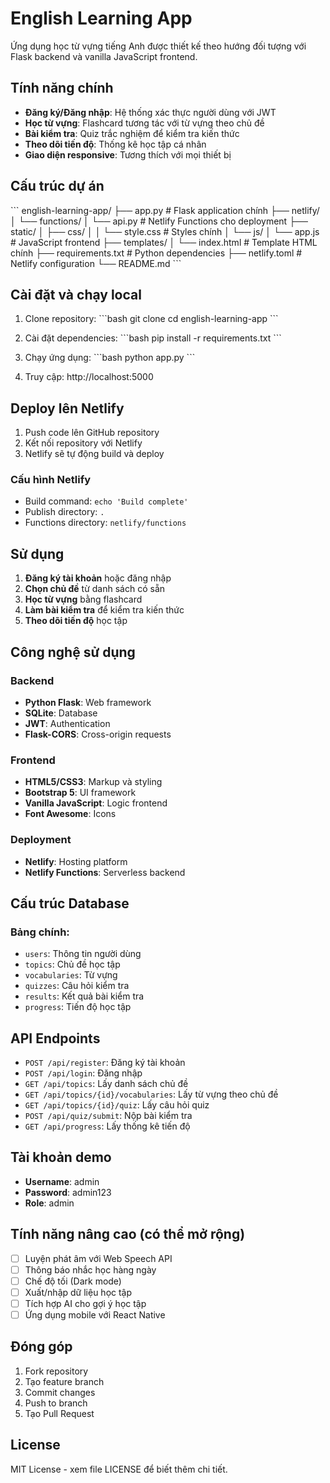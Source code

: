 # English Learning App

Ứng dụng học từ vựng tiếng Anh được thiết kế theo hướng đối tượng với Flask backend và vanilla JavaScript frontend.

## Tính năng chính

- **Đăng ký/Đăng nhập**: Hệ thống xác thực người dùng với JWT
- **Học từ vựng**: Flashcard tương tác với từ vựng theo chủ đề
- **Bài kiểm tra**: Quiz trắc nghiệm để kiểm tra kiến thức
- **Theo dõi tiến độ**: Thống kê học tập cá nhân
- **Giao diện responsive**: Tương thích với mọi thiết bị

## Cấu trúc dự án

\`\`\`
english-learning-app/
├── app.py                 # Flask application chính
├── netlify/
│   └── functions/
│       └── api.py        # Netlify Functions cho deployment
├── static/
│   ├── css/
│   │   └── style.css     # Styles chính
│   └── js/
│       └── app.js        # JavaScript frontend
├── templates/
│   └── index.html        # Template HTML chính
├── requirements.txt      # Python dependencies
├── netlify.toml         # Netlify configuration
└── README.md
\`\`\`

## Cài đặt và chạy local

1. Clone repository:
\`\`\`bash
git clone <repository-url>
cd english-learning-app
\`\`\`

2. Cài đặt dependencies:
\`\`\`bash
pip install -r requirements.txt
\`\`\`

3. Chạy ứng dụng:
\`\`\`bash
python app.py
\`\`\`

4. Truy cập: http://localhost:5000

## Deploy lên Netlify

1. Push code lên GitHub repository
2. Kết nối repository với Netlify
3. Netlify sẽ tự động build và deploy

### Cấu hình Netlify

- Build command: `echo 'Build complete'`
- Publish directory: `.`
- Functions directory: `netlify/functions`

## Sử dụng

1. **Đăng ký tài khoản** hoặc đăng nhập
2. **Chọn chủ đề** từ danh sách có sẵn
3. **Học từ vựng** bằng flashcard
4. **Làm bài kiểm tra** để kiểm tra kiến thức
5. **Theo dõi tiến độ** học tập

## Công nghệ sử dụng

### Backend
- **Python Flask**: Web framework
- **SQLite**: Database
- **JWT**: Authentication
- **Flask-CORS**: Cross-origin requests

### Frontend
- **HTML5/CSS3**: Markup và styling
- **Bootstrap 5**: UI framework
- **Vanilla JavaScript**: Logic frontend
- **Font Awesome**: Icons

### Deployment
- **Netlify**: Hosting platform
- **Netlify Functions**: Serverless backend

## Cấu trúc Database

### Bảng chính:
- `users`: Thông tin người dùng
- `topics`: Chủ đề học tập
- `vocabularies`: Từ vựng
- `quizzes`: Câu hỏi kiểm tra
- `results`: Kết quả bài kiểm tra
- `progress`: Tiến độ học tập

## API Endpoints

- `POST /api/register`: Đăng ký tài khoản
- `POST /api/login`: Đăng nhập
- `GET /api/topics`: Lấy danh sách chủ đề
- `GET /api/topics/{id}/vocabularies`: Lấy từ vựng theo chủ đề
- `GET /api/topics/{id}/quiz`: Lấy câu hỏi quiz
- `POST /api/quiz/submit`: Nộp bài kiểm tra
- `GET /api/progress`: Lấy thống kê tiến độ

## Tài khoản demo

- **Username**: admin
- **Password**: admin123
- **Role**: admin

## Tính năng nâng cao (có thể mở rộng)

- [ ] Luyện phát âm với Web Speech API
- [ ] Thông báo nhắc học hàng ngày
- [ ] Chế độ tối (Dark mode)
- [ ] Xuất/nhập dữ liệu học tập
- [ ] Tích hợp AI cho gợi ý học tập
- [ ] Ứng dụng mobile với React Native

## Đóng góp

1. Fork repository
2. Tạo feature branch
3. Commit changes
4. Push to branch
5. Tạo Pull Request

## License

MIT License - xem file LICENSE để biết thêm chi tiết.
